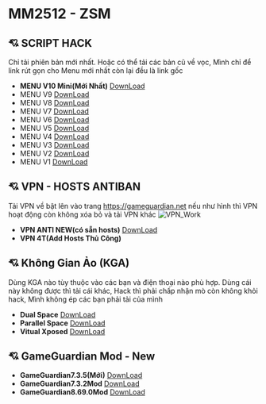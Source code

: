 # MM2512 - ZSM
## :cupid: SCRIPT HACK
Chỉ tải phiên bản mới nhất. Hoặc có thể tải các bản cũ về vọc, Mình chỉ để link rút gọn cho Menu mới nhất còn lại đều là link gốc
- **MENU V10 Mini(Mới Nhất)** [DownLoad](https://share4you.pro/sSg2S2Ra)
- MENU V9 [DownLoad](https://drive.google.com/file/d/1KP715YsSQCQ-KyuNs5xearDmp9aBmBxu/view?usp=drivesdk)
- MENU V8 [DownLoad](https://drive.google.com/file/d/1eKZofv5uS25DlUzSWlUbh3wZJL1twkQD/view?usp=drivesdk)
- MENU V7 [DownLoad](https://drive.google.com/file/d/17yH1A68aN4C0UM3XBG2F28tYCzudl4K4/view?usp=drivesdk)
- MENU V6 [DownLoad](https://drive.google.com/file/d/1oeGGIPYTj3c2PTzUBXNpT_7L00PSlACD/view?usp=drivesdk)
- MENU V5 [DownLoad](https://drive.google.com/file/d/10c_G1K_fovuEsPIJeHm2wHISDrvU2Su6/view?usp=drivesdk)
- MENU V4 [DownLoad](https://drive.google.com/file/d/1zGU09j2ZfIldvkkZGXdrm1NBDML3xUHc/view?usp=drivesdk)
- MENU V3 [DownLoad](https://drive.google.com/file/d/1ZzD9Xul-knq62TGjW_UIndht571APMnL/view?usp=drivesdk)
- MENU V2 [DownLoad](https://drive.google.com/file/d/18ruZv_zOmeEf59EkC2xsrY-T5Mau3R2L/view?usp=drivesdk)
- MENU V1 [DownLoad](https://drive.google.com/file/d/1p1IXXmYtrX0g2gQ-ov8QV8lSfq6MPRNx/view?usp=drivesdk)

## :cupid: VPN - HOSTS ANTIBAN
Tải VPN về bật lên vào trang <https://gameguardian.net> nếu như hình thì VPN hoạt động còn không xóa bỏ và tải VPN khác
![VPN_Work](https://github.com/IoT-VN/MM2512_Hacking_TeaM/Images/blob/master/VPN_Work.jpg)

- **VPN ANTI NEW(có sẵn hosts)** [DownLoad](https://share4you.pro/mG1V2)
- **VPN 4T(Add Hosts Thủ Công)**

## :cupid: Không Gian Ảo (KGA)
Dùng KGA nào tùy thuộc vào các bạn và điện thoại nào phù hợp. Dùng cái này không được thì tải cái khác, Hack thì phải chấp nhận mò còn không khỏi hack, Mình không ép các bạn phải tải của mình
- **Dual Space** [DownLoad](https://lopte.pro/cGl9j)
- **Parallel Space** [DownLoad](https://lopte.pro/APR6EXoL)
- **Vitual Xposed** [DownLoad](https://share4you.pro/CktTjE5)

## :cupid: GameGuardian Mod - New
- **GameGuardian7.3.5(Mới)** [DownLoad](https://share4you.pro/drusdE)
- **GameGuardian7.3.2Mod** [DownLoad](https://share4you.pro/TRfQ)
- **GameGuardian8.69.0Mod** [DownLoad](https://share4you.pro/eAOB9Y)
